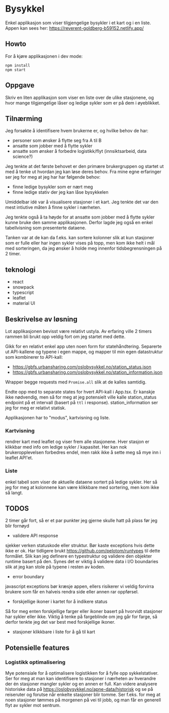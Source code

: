 # Bysykkel

Enkel applikasjon som viser tilgjengelige bysykler i et kart og i en liste. Appen kan sees her: https://reverent-goldberg-b59152.netlify.app/


## Howto

For å kjøre applikasjonen i dev mode:

```
npm install
npm start
```

## Oppgave

Skriv en liten applikasjon som viser en liste over de ulike stasjonene, og hvor mange tilgjengelige låser og ledige
sykler som er på dem i øyeblikket.

## Tilnærming

Jeg forsøkte å identifisere hvem brukerne er, og hvilke behov de har:

- personer som ønsker å flytte seg fra A til B
- ansatte som jobber med å flytte sykler
- ansatte som ønsker å forbedre logistikk/flyt (innsiktsarbeid, data science?)

Jeg tenkte at det første behovet er den primære brukergruppen og startet ut med å tenke ut hvordan jeg kan løse deres
behov. Fra mine egne erfaringer ser jeg for meg at jeg har har følgende behov:

- finne ledige bysykler som er nært meg
- finne ledige stativ der jeg kan låse bysykkelen

Umiddelbar idé var å visualisere stasjoner i et kart. Jeg tenkte det var den mest intiutive måten å finne sykler i
nærheten.

Jeg tenkte også å ta høyde for at ansatte som jobber med å flytte sykler kunne bruke den samme applikasjonen. Derfor
lagde jeg også en enkel tabellvisning som presenterte dataene.

Tanken var at de kan da f.eks. kan sortere kolonner slik at kun stasjoner som er fulle eller har ingen sykler vises på
topp, men kom ikke helt i mål med sorteringen, da jeg ønsker å holde meg innenfor tidsbegrensningen på 2 timer.


## teknologi

- react
- snowpack
- typescript
- leaflet
- material UI

## Beskrivelse av løsning

Lot applikasjonen bevisst være relativt ustyla. Av erfaring ville 2 timers rammen bli brukt opp veldig fort om jeg startet med dette.

Gikk for en relativt enkel app uten noen form for statehåndtering. Separerte ut API-kallene og typene i egen mappe, og
mapper til min egen datastruktur som kombinerer to API-kall:

- https://gbfs.urbansharing.com/oslobysykkel.no/station_status.json
- https://gbfs.urbansharing.com/oslobysykkel.no/station_information.json

Wrapper begge requests med  `Promise.all` slik at de kalles samtidig.

Endte opp med to separate states for hvert API-kall i App.tsx. Er kanskje ikke nødvendig, men så for meg at jeg
potensielt ville kalle station_status endpoint på et intervall (basert på `ttl` i response). station_information ser jeg
for meg er relativt statisk.

Applikasjonen har to "modus", kartvisning og liste. 

### Kartvisning

rendrer kart med leaflet og viser frem alle stasjonene. Hver stasjon er klikkbar med info om ledige sykler / kapasitet.
Her kan nok brukeropplevelsen forbedres endel, men rakk ikke å sette meg så mye inn i leaflet API'et. 

### Liste

enkel tabell som viser de aktuelle dataene sortert på ledige sykler. Her så jeg for meg at kolonnene kan være klikkbare med sortering, men kom ikke så langt.
## TODOS

2 timer går fort, så er et par punkter jeg gjerne skulle hatt på plass før jeg blir fornøyd

- validere API response

sjekker verken statuskode eller struktur. Bør kaste exceptions hvis dette ikke er ok. Har tidligere
brukt https://github.com/pelotom/runtypes til dette formålet. Slik kan jeg definere en typestruktur og validere den
objekter runtime basert på den. Synes det er viktig å validere data i I/O boundaries slik at jeg kan stole på typene i
resten av koden.

- error boundary

javascript exceptions bør kræsje appen, ellers risikerer vi veldig forvirra brukere som får en halveis rendra side eller
annen rar oppførsel.

- forskjellige ikoner i kartet for å indikere status

Så for meg enten forskjellige farger eller ikoner basert på hvorvidt stasjoner har sykler eller ikke. Viktig å tenke på fargeblinde om jeg går for farge, så derfor tenkte jeg det var best med forskjellige ikoner.

- stasjoner klikkbare i liste for å gå til kart

## Potensielle features

### Logistikk optimalisering

Mye potensiale for å optimalisere logistikken for å fylle opp sykkelstativer. Ser for meg at man kan identifisere to
stasjoner i nærheten av hverandre der én stasjoner mangler sykler og en annen er full. Kan videre analysere historiske
data på https://oslobysykkel.no/apne-data/historisk og se på reiseruter og forutse når enkelte stasjoner blir tomme. Ser
f.eks. for meg at noen stasjoner tømmes på morgenen på vei til jobb, og man får en generell flyt av sykler mot sentrum.

